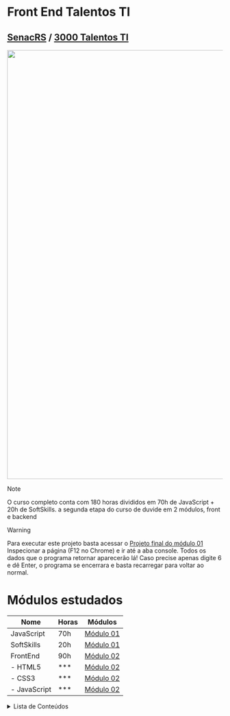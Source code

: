 # Front End Talentos TI
## [SenacRS](https://www.senacrs.com.br/) / [3000 Talentos TI](https://www.senacrs.com.br/hotsite/talentosti/index.php?gclid=EAIaIQobChMIjvjdyoTugQMV00FIAB3-uQvvEAAYASAAEgLgCPD_BwE)

<img src="https://mir-s3-cdn-cf.behance.net/project_modules/max_1200/79731568097599.5b50bca477735.jpg" width="1000"></img> 

> [!NOTE]
> O curso completo conta com 180 horas divididos em 70h de JavaScript + 20h de SoftSkills.
> a segunda etapa do curso de duvide em 2 módulos, front e backend

> [!WARNING]
> Para executar este projeto basta acessar o
[Projeto final do módulo 01](https://marccelo125.github.io/prj-final-m1-talentos-ti/)
> Inspecionar a página (F12 no Chrome) e ir até a aba console.
> Todos os dados que o programa retornar aparecerão lá!
> Caso precise apenas digite 6 e dê Enter, o programa se encerrara e basta recarregar para voltar ao normal.

# Módulos estudados
| Nome        | Horas  | Módulos   |
| ----------- | ------ | --------- |
| JavaScript  | 70h    | [Módulo 01](https://github.com/Marccelo125/prj-final-m1-talentos-ti) |
| SoftSkills  | 20h    | [Módulo 01](https://github.com/Marccelo125/prj-final-m1-talentos-ti) |
| FrontEnd    | 90h    | [Módulo 02](https://github.com/Marccelo125/front-end-talentos-ti) |
| - HTML5     | ***    | [Módulo 02](https://github.com/Marccelo125/front-end-talentos-ti) |
| - CSS3      | ***    | [Módulo 02](https://github.com/Marccelo125/front-end-talentos-ti) |
| - JavaScript| ***    | [Módulo 02](https://github.com/Marccelo125/front-end-talentos-ti) |

<details>
<summary>Lista de Conteúdos </summary>

### Linguagens Estudadas
##### Última Atualização: 11/10/23
- HTML5
    - Tags
    - Semantica
    - Estrutura HTML
    - Formatação de Textos
- CSS
- JavaScript
    - Funções
    - Switch Case
    - Estruturas de Repetições
    - Listas e Organização de códigos
    - Requerimento e Adição de dados

E como sempre, começamos do básico, você pode checar mais sobre no meu repositório:</br>
[Conteúdos de Estudo do Módulo 01](https://github.com/Marccelo125/prj-final-m1-talentos-ti) </br>
[Conteúdos de Estudo do Módulo 02](https://github.com/Marccelo125/front-end-talentos-ti)

```JS
function boasVindas() {
    for(i = 0; i < 10; i++>) {
        console.log("Seja Bem Vindo! Seu número é:", i)
    }
}

boasVindas()
console.log("Hello World")
```
</details>
